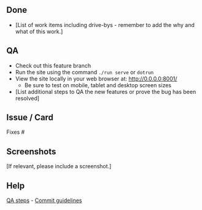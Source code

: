 ## Done

- [List of work items including drive-bys - remember to add the why and what of this work.]

## QA

- Check out this feature branch
- Run the site using the command `./run serve` or `dotrun`
- View the site locally in your web browser at: http://0.0.0.0:8001/
    - Be sure to test on mobile, tablet and desktop screen sizes
- [List additional steps to QA the new features or prove the bug has been resolved]

## Issue / Card

Fixes #

## Screenshots

[If relevant, please include a screenshot.]


## Help

[QA steps](https://discourse.canonical.com/t/qa-steps/152) - [Commit guidelines](https://discourse.canonical.com/t/commit-guidelines/148)
